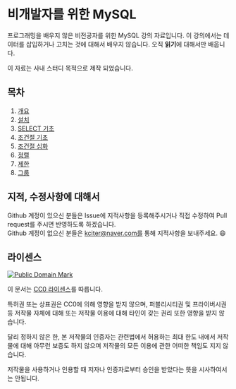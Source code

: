 # 비개발자를 위한 MySQL

프로그래밍을 배우지 않은 비전공자를 위한 MySQL 강의 자료입니다. 이 강의에서는 데이터를 삽입하거나 고치는 것에 대해서 배우지 않습니다. 오직 **읽기**에 대해서만 배웁니다.

이 자료는 사내 스터디 목적으로 제작 되었습니다.

## 목차
1. [개요](SUMMARY.md)
2. [설치](INSTALL.md)
3. [SELECT 기초](BASIC.md)
4. [조건절 기초](WHERE.md)
5. [조건절 심화](WHERE-MORE.md)
6. [정렬](ORDER.md)
7. [제한](LIMIT.md)
8. [그룹](GROUP.md)

## 지적, 수정사항에 대해서
Github 계정이 있으신 분들은 Issue에 지적사항을 등록해주시거나 직접 수정하여 Pull request를 주시면 반영하도록 하겠습니다. <br>Github 계정이 없으신 분들은 kciter@naver.com를 통해 지적사항을 보내주세요. :smile:

## 라이센스
<a rel="license" href="http://creativecommons.org/publicdomain/mark/1.0/">
<img src="https://licensebuttons.net/p/mark/1.0/88x31.png" alt="Public Domain Mark" />
</a>

이 문서는 [CC0 라이센스](LICENSE)를 따릅니다.

특허권 또는 상표권은 CC0에 의해 영향을 받지 않으며, 퍼블리시티권 및 프라이버시권 등 저작물 자체에 대해 또는 저작물 이용에 대해 타인이 갖는 권리 또한 영향을 받지 않습니다.

달리 정하지 않은 한, 본 저작물의 인증자는 관련법에서 허용하는 최대 한도 내에서 저작물에 대해 아무런 보증도 하지 않으며 저작물의 모든 이용에 관한 어떠한 책임도 지지 않습니다.

저작물을 사용하거나 인용할 때 저자나 인증자로부터 승인을 받았다는 뜻을 시사하여서는 안됩니다.
